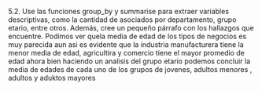 5.2. Use las funciones group_by y summarise para extraer variables descriptivas, como la cantidad de asociados por departamento, grupo etario, entre otros. Además, cree un pequeño párrafo con los hallazgos que encuentre.
Podimos ver quela media de edad de los tipos de negocios es muy parecida aun asi es evidente que la industria manufacturera tiene la menor media de edad, agricultira y comercio tiene el mayor promedio de edad ahora bien haciendo un analisis del grupo etario podemos concluir la media de edades de cada uno de los grupos de jovenes, adultos menores , adultos y aduktos mayores 
